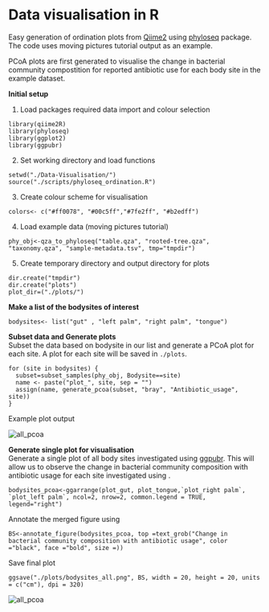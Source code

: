 
# Data visualisation in R 

Easy generation of ordination plots from [Qiime2](https://docs.qiime2.org/2020.2/tutorials/moving-pictures/) using [phyloseq](https://github.com/joey711/phyloseq) package. The code uses moving pictures tutorial output as an example. 

PCoA plots are first generated to visualise the change in bacterial community compostition for reported antibiotic use for each body site in the example dataset. 

**Initial setup**

1. Load packages required data import and colour selection
```
library(qiime2R)
library(phyloseq)
library(ggplot2)
library(ggpubr)
```

2.  Set working directory and load functions
```
setwd("./Data-Visualisation/")
source("./scripts/phyloseq_ordination.R")
```
3. Create colour scheme for visualisation 
```
colors<- c("#ff0078", "#00c5ff","#7fe2ff", "#b2edff")
```
4. Load example data (moving pictures tutorial)
```
phy_obj<-qza_to_phyloseq("table.qza", "rooted-tree.qza", "taxonomy.qza", "sample-metadata.tsv", tmp="tmpdir")
```

5. Create temporary directory and output directory for plots

```
dir.create("tmpdir")
dir.create("plots")
plot_dir=("./plots/")
```

**Make a list of the bodysites of interest** </br>

```
bodysites<- list("gut" , "left palm", "right palm", "tongue")
````

**Subset data and Generate plots**  </br>
Subset the data based on bodysite in our list and generate a PCoA plot for each site. A plot for each site will be saved in `./plots`. </br>

```
for (site in bodysites) {
  subset=subset_samples(phy_obj, Bodysite==site)
  name <- paste("plot_", site, sep = "")
  assign(name, generate_pcoa(subset, "bray", "Antibiotic_usage", site))
}
```

Example plot output

![all_pcoa](./plots/gut-bray-Antibiotic_usage.pcoa.png)


**Generate single plot for visualisation** </br>
Generate a single plot of all body sites investigated using [ggpubr](https://www.google.com/search?q=ggpubr&oq=ggpubr+&aqs=chrome..69i57j69i59l2j0l2j69i60l3.7908j0j7&sourceid=chrome&ie=UTF-8). This will allow us to observe the change in bacterial community composition with antibiotic usage for each site investigated using .

```
bodysites_pcoa<-ggarrange(plot_gut, plot_tongue,`plot_right palm`, `plot_left palm`, ncol=2, nrow=2, common.legend = TRUE, legend="right")
```

Annotate the merged figure using 
```
BS<-annotate_figure(bodysites_pcoa, top =text_grob("Change in bacterial community composition with antibiotic usage", color ="black", face ="bold", size =))
```

Save final plot
```
ggsave("./plots/bodysites_all.png", BS, width = 20, height = 20, units = c("cm"), dpi = 320)
```
![all_pcoa](./plots/bodysites_all.png)
